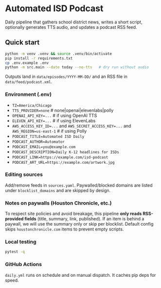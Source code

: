 # Automated ISD Podcast

Daily pipeline that gathers school district news, writes a short script, optionally generates TTS audio, and updates a podcast RSS feed.

## Quick start

```bash
python -m venv .venv && source .venv/bin/activate
pip install -r requirements.txt
cp .env.example .env
python -m src.main --date today --no-tts   # dry run without audio
```

Outputs land in `data/episodes/YYYY-MM-DD/` and an RSS file in `data/feed/podcast.xml`.

### Environment (.env)
- `TZ=America/Chicago`
- `TTS_PROVIDER=none`  # none|openai|elevenlabs|polly
- `OPENAI_API_KEY=...` # if using OpenAI TTS
- `ELEVEN_API_KEY=...` # if using ElevenLabs
- `AWS_ACCESS_KEY_ID=...` and `AWS_SECRET_ACCESS_KEY=...` and `AWS_REGION=us-east-1` # if using Polly
- `PODCAST_TITLE=Automated ISD Daily`
- `PODCAST_AUTHOR=Automator`
- `PODCAST_EMAIL=you@example.com`
- `PODCAST_DESCRIPTION=Daily K-12 headlines for ISDs`
- `PODCAST_LINK=https://example.com/isd-podcast`
- `PODCAST_ART_URL=https://example.com/artwork.jpg`

### Editing sources
Add/remove feeds in `sources.yaml`. Paywalled/blocked domains are listed under `blocklist_domains` and are skipped by design.

### Notes on paywalls (Houston Chronicle, etc.)
To respect site policies and avoid breakage, this pipeline **only reads RSS-provided fields** (title, summary, link, published). If an item is behind a paywall, we will use the summary only or skip per blocklist. Default config skips `houstonchronicle.com` items to prevent empty scripts.

### Local testing
```bash
pytest -q
```

### GitHub Actions
`daily.yml` runs on schedule and on manual dispatch. It caches pip deps for speed.
